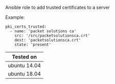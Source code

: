 Ansible role to add trusted certificates to a server


Example:
```
pki_certs_trusted:
  - name: 'packet solutions ca'
    src: '/src/packetsolutionsca.crt'
    dest: 'packetsolutionsca.crt'
    state: 'present'
```

| Tested on    |
| ------------ |
| ubuntu 14.04 |
| ubuntu 18.04 |
